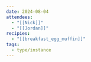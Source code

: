 ```yaml
---
date: 2024-08-04
attendees:
  - "[[Nick]]"
  - "[[Jordan]]"
recipies:
  - "[[breakfast_egg_muffin]]"
tags:
  - type/instance
---
```

